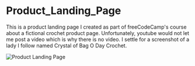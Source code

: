 # Product_Landing_Page
This is a product landing page I created as part of freeCodeCamp's course about a fictional crochet product page.
Unfortunately, youtube would not let me post a video which is why there is no video.  I settle for a screenshot of a lady I follow named Crystal of Bag O Day Crochet.

![Product Landing Page](https://user-images.githubusercontent.com/22729013/198655291-95fcd5a8-e647-4968-807d-25ec92442561.png)
